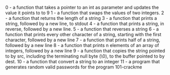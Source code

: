 0 - a function that takes a pointer to an int as parameter and updates the value it points to to 9
1 - a function that swaps the values of two integers.
2 - a function that returns the length of a string
3 - a function that prints a string, followed by a new line, to stdout
4 - a function that prints a string, in reverse, followed by a new line.
5 - a function that reverses a string
6 - a function that prints every other character of a string, starting with the first character, followed by a new line
7 - a function that prints half of a string, followed by a new line
8 - a function that prints n elements of an array of integers, followed by a new line
9 - a function that copies the string pointed to by src, including the terminating null byte (\0), to the buffer pointed to by dest.
10 - a function that convert a string to an integer
11 - a program that generates random valid passwords for the program 101-crackme
